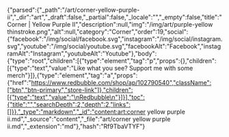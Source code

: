 {"parsed":{"_path":"/art/corner-yellow-purple-ii","_dir":"art","_draft":false,"_partial":false,"_locale":"","_empty":false,"title":"Corner | Yellow Purple II","description":null,"img":"/img/art/purple-yellow thinstroke.png","alt":null,"category":"Corner","order":19,"social":{"facebook":"/img/social/facebook.svg","instagram":"/img/social/instagram.svg","youtube":"/img/social/youtube.svg","facebookAlt":"Facebook","instagramAlt":"Instagram","youtubeAlt":"Youtube"},"body":{"type":"root","children":[{"type":"element","tag":"p","props":{},"children":[{"type":"text","value":"Like what you see? Support me with some merch"}]},{"type":"element","tag":"a","props":{"href":"https://www.redbubble.com/shop/ap/102790540","className":["btn","btn-primary","store-link"]},"children":[{"type":"text","value":"\nRedbubble\n"}]}],"toc":{"title":"","searchDepth":2,"depth":2,"links":[]}},"_type":"markdown","_id":"content:art:corner yellow purple ii.md","_source":"content","_file":"art/corner yellow purple ii.md","_extension":"md"},"hash":"Rf9TbaVTYF"}